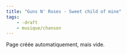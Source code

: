 ```yaml
---
title: "Guns N' Roses - Sweet child of mine"
tags:
    - -draft
    - musique/chanson
---
```


Page créée automatiquement, mais vide.
